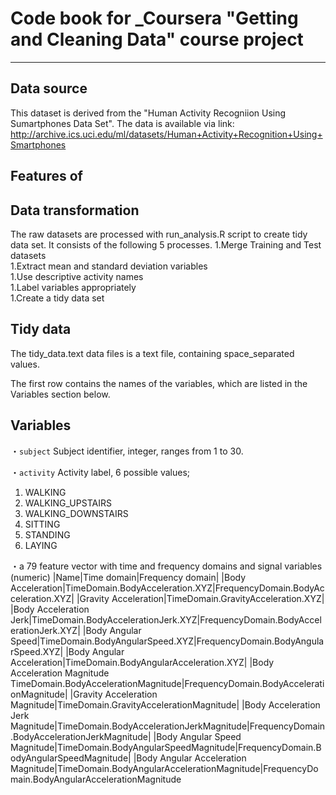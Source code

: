 # Code book for _Coursera "Getting and Cleaning Data" course project
---

## Data source
This dataset is derived from the "Human Activity Recogniion Using Sumartphones Data Set". 
The data is available via link: http://archive.ics.uci.edu/ml/datasets/Human+Activity+Recognition+Using+Smartphones

## Features of 


## Data transformation
The raw datasets are processed with run_analysis.R script to create tidy data set.
It consists of the following 5 processes.
1.Merge Training and Test datasets  
1.Extract mean and standard deviation variables  
1.Use descriptive activity names  
1.Label variables appropriately  
1.Create a tidy data set  

## Tidy data
The tidy_data.text data files is a text file, containing space_separated values.

The first row contains the names of the variables, which are listed in the Variables section below.

## Variables
・`subject`
Subject identifier, integer, ranges from 1 to 30.

・`activity`
Activity label, 6 possible values;
  1. WALKING
  1. WALKING_UPSTAIRS
  1. WALKING_DOWNSTAIRS
  1. SITTING
  1. STANDING
  1. LAYING

・a 79 feature vector with time and frequency domains and signal variables (numeric)
|Name|Time domain|Frequency domain|
|Body Acceleration|TimeDomain.BodyAcceleration.XYZ|FrequencyDomain.BodyAcceleration.XYZ|
|Gravity Acceleration|TimeDomain.GravityAcceleration.XYZ|
|Body Acceleration Jerk|TimeDomain.BodyAccelerationJerk.XYZ|FrequencyDomain.BodyAccelerationJerk.XYZ|
|Body Angular Speed|TimeDomain.BodyAngularSpeed.XYZ|FrequencyDomain.BodyAngularSpeed.XYZ|
|Body Angular Acceleration|TimeDomain.BodyAngularAcceleration.XYZ|
|Body Acceleration Magnitude	TimeDomain.BodyAccelerationMagnitude|FrequencyDomain.BodyAccelerationMagnitude|
|Gravity Acceleration Magnitude|TimeDomain.GravityAccelerationMagnitude|
|Body Acceleration Jerk Magnitude|TimeDomain.BodyAccelerationJerkMagnitude|FrequencyDomain.BodyAccelerationJerkMagnitude|
|Body Angular Speed Magnitude|TimeDomain.BodyAngularSpeedMagnitude|FrequencyDomain.BodyAngularSpeedMagnitude|
|Body Angular Acceleration Magnitude|TimeDomain.BodyAngularAccelerationMagnitude|FrequencyDomain.BodyAngularAccelerationMagnitude
